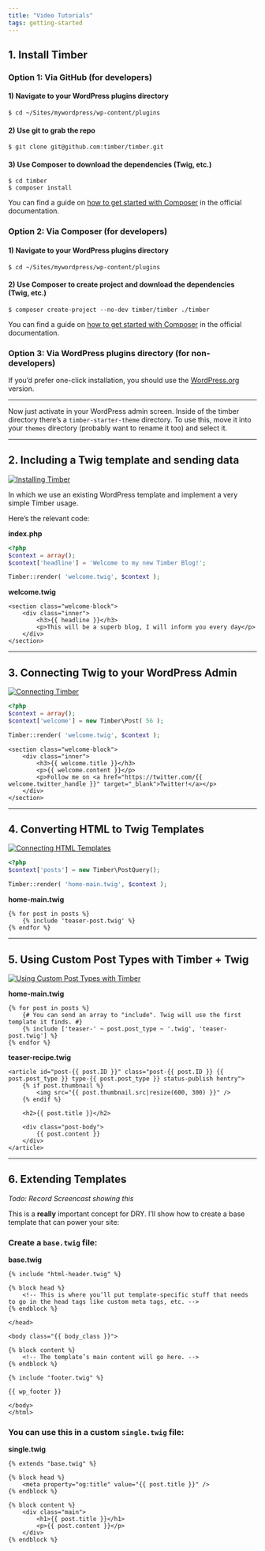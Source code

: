 ```yaml
---
title: "Video Tutorials"
tags: getting-started
---
```


## 1. Install Timber

### Option 1: Via GitHub (for developers)

#### 1) Navigate to your WordPress plugins directory

	$ cd ~/Sites/mywordpress/wp-content/plugins

#### 2) Use git to grab the repo

	$ git clone git@github.com:timber/timber.git

#### 3) Use Composer to download the dependencies (Twig, etc.)

	$ cd timber
	$ composer install

You can find a guide on [how to get started with Composer](https://getcomposer.org/doc/00-intro.md) in the official documentation.

### Option 2: Via Composer (for developers)

#### 1) Navigate to your WordPress plugins directory

    $ cd ~/Sites/mywordpress/wp-content/plugins

#### 2) Use Composer to create project and download the dependencies (Twig, etc.)

	$ composer create-project --no-dev timber/timber ./timber

You can find a guide on [how to get started with Composer](https://getcomposer.org/doc/00-intro.md) in the official documentation.

### Option 3: Via WordPress plugins directory (for non-developers)

If you’d prefer one-click installation, you should use the [WordPress.org](http://wordpress.org/plugins/timber-library/) version.

* * *

Now just activate in your WordPress admin screen. Inside of the timber directory there’s a `timber-starter-theme` directory. To use this, move it into your `themes` directory (probably want to rename it too) and select it.

* * *

## 2. Including a Twig template and sending data

[![Installing Timber](http://img.youtube.com/vi/SlMonnwVi5M/0.jpg)](http://www.youtube.com/watch?v=SlMonnwVi5M)

In which we use an existing WordPress template and implement a very simple Timber usage.

Here’s the relevant code:

**index.php**

```php
<?php
$context = array();
$context['headline'] = 'Welcome to my new Timber Blog!';

Timber::render( 'welcome.twig', $context );
```

**welcome.twig**

```twig
<section class="welcome-block">
    <div class="inner">
        <h3>{{ headline }}</h3>
        <p>This will be a superb blog, I will inform you every day</p>
    </div>
</section>
```

* * *

## 3. Connecting Twig to your WordPress Admin

[![Connecting Timber](http://img.youtube.com/vi/C7HtYkaG2DQ/0.jpg)](http://www.youtube.com/watch?v=C7HtYkaG2DQ)

```php
<?php
$context = array();
$context['welcome'] = new Timber\Post( 56 );

Timber::render( 'welcome.twig', $context );
```

```twig
<section class="welcome-block">
    <div class="inner">
        <h3>{{ welcome.title }}</h3>
        <p>{{ welcome.content }}</p>
        <p>Follow me on <a href="https://twitter.com/{{ welcome.twitter_handle }}" target="_blank">Twitter!</a></p>
    </div>
</section>
```

* * *

## 4. Converting HTML to Twig Templates

[![Connecting HTML Templates](http://img.youtube.com/vi/BxazrNBLK-0/0.jpg)](http://www.youtube.com/watch?v=BxazrNBLK-0)

```php
<?php
$context['posts'] = new Timber\PostQuery();

Timber::render( 'home-main.twig', $context );
```

**home-main.twig**

```twig
{% for post in posts %}
    {% include 'teaser-post.twig' %}
{% endfor %}
```

* * *

## 5. Using Custom Post Types with Timber + Twig

[![Using Custom Post Types with Timber](http://img.youtube.com/vi/19T0MStDLSQ/0.jpg)](http://www.youtube.com/watch?v=19T0MStDLSQ)

**home-main.twig**

```twig
{% for post in posts %}
    {# You can send an array to "include". Twig will use the first template it finds. #}
    {% include ['teaser-' ~ post.post_type ~ '.twig', 'teaser-post.twig'] %}
{% endfor %}
```

**teaser-recipe.twig**

```twig
<article id="post-{{ post.ID }}" class="post-{{ post.ID }} {{ post.post_type }} type-{{ post.post_type }} status-publish hentry">
    {% if post.thumbnail %}
        <img src="{{ post.thumbnail.src|resize(600, 300) }}" />
    {% endif %}

    <h2>{{ post.title }}</h2>

    <div class="post-body">
        {{ post.content }}
    </div>
</article>
```

* * *

## 6. Extending Templates

_Todo: Record Screencast showing this_

This is a **really** important concept for DRY. I’ll show how to create a base template that can power your site:

### Create a `base.twig` file:

**base.twig**

```twig
{% include "html-header.twig" %}

{% block head %}
    <!-- This is where you’ll put template-specific stuff that needs to go in the head tags like custom meta tags, etc. -->
{% endblock %}

</head>

<body class="{{ body_class }}">

{% block content %}
    <!-- The template’s main content will go here. -->
{% endblock %}

{% include "footer.twig" %}

{{ wp_footer }}

</body>
</html>
```

### You can use this in a custom `single.twig` file:

**single.twig**

```twig
{% extends "base.twig" %}

{% block head %}
    <meta property="og:title" value="{{ post.title }}" />
{% endblock %}

{% block content %}
    <div class="main">
        <h1>{{ post.title }}</h1>
        <p>{{ post.content }}</p>
    </div>
{% endblock %}
```

